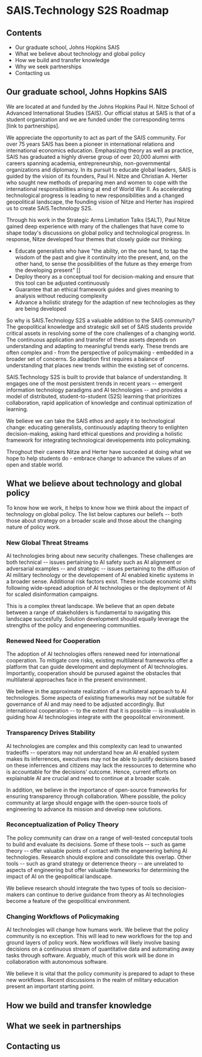 # SAIS.Technology S2S Roadmap

## Contents
* Our graduate school, Johns Hopkins SAIS
* What we believe about technology and global policy
* How we build and transfer knowledge
* Why we seek partnerships
* Contacting us

## Our graduate school, Johns Hopkins SAIS

We are located at and funded by the Johns Hopkins Paul H. Nitze School of Advanced International Studies (SAIS). Our official status at SAIS is that of a student organization and we are funded under the corresponding terms [link to partnerships].

We appreciate the opportunity to act as part of the SAIS community. For over 75 years SAIS has been a pioneer in international relations and international economics education. Emphasizing theory as well as practice, SAIS has graduated a highly diverse group of over 20,000 alumni with careers spanning academia, entrepreneurship, non-governmental organizations and diplomacy. In its pursuit to educate global leaders, SAIS is guided by the vision of its founders, Paul H. Nitze and Christian A. Herter who sought new methods of preparing men and women to cope with the international responsibilities arising at end of World War II. As accelerating technological progress is leading to new responsibilities and a changed geopolitical landscape, the founding vision of Nitze and Herter has inspired us to create SAIS.Technology S2S.

Through his work in the Strategic Arms Limitation Talks (SALT), Paul Nitze gained deep experience with many of the challenges that have come to shape today's discussions on global policy and technological progress. In response, Nitze developed four themes that closely guide our thinking:

* Educate generalists who have "the ability, on the one hand, to tap the wisdom of the past and give it continuity into the present, and, on the other hand, to sense the possibilities of the future as they emerge from the developing present" []
* Deploy theory as a conceptual tool for decision-making and ensure that this tool can be adjusted continuously 
* Guarantee that an ethical framework guides and gives meaning to analysis without reducing complexity
* Advance a holistic strategy for the adaption of new technologies as they are being developed

So why is SAIS.Technology S2S a valuable addition to the SAIS community? The geopolitical knowledge and strategic skill set of SAIS students provide critical assets in resolving some of the core challenges of a changing world. The continuous application and transfer of these assets depends on understanding and adapting to meaningful trends early. These trends are often complex and - from the perspective of policymaking - embedded in a broader set of concerns. So adaption first requires a balance of understanding that places new trends within the existing set of concerns.

SAIS.Technology S2S is built to provide that balance of understanding. It engages one of the most persistent trends in recent years -- emergent information technology paradigms and AI technologies -- and provides a model of distributed, student-to-student (S2S) learning that prioritizes collaboration, rapid application of knowledge and continual optimization of learning. 

We believe we can take the SAIS ethos and apply it to technological change: educating generalists, continuously adapting theory to enlighten decision-making, asking hard ethical questions and providing a holistic framework for integrating technological developements into policymaking. 

Throghout their careers Nitze and Herter have succeded at doing what we hope to help students do - embrace change to advance the values of an open and stable world. 

## What we believe about technology and global policy

To know how we work, it helps to know how we think about the impact of technology on global policy. The list below captures our beliefs -- both those about strategy on a broader scale and those about the changing nature of policy work. 

### New Global Threat Streams
AI technologies bring about new security challenges. These challenges are both technical -- issues pertaining to AI safety such as AI alignment or adversarial examples -- and strategic -- issues pertaining to the diffusion of AI military technology or the developement of AI enabled kinetic systems in a broader sense. Additional risk factors exist. These include economic shifts following wide-spread adoption of AI technologies or the deployment of AI for scaled disinformation campaigns. 

This is a complex threat landscape. We believe that an open debate between a range of stakeholders is fundamental to navigating this landscape succesfully. Solution development should equally leverage the strengths of the policy and engeneering communities.

### Renewed Need for Cooperation
The adoption of AI technologies offers renewed need for international cooperation. To mitigate core risks, existing multilateral frameworks offer a platform that can guide development and deployment of AI technologies. Importantly, cooperation should be purused against the obstacles that multilateral approaches face in the present environment. 

We believe in the approximate realization of a multilateral approach to AI technologies. Some aspects of existing frameworks may not be suitable for governance of AI and may need to be adjusted accordingly. But international cooperation -- to the extent that it is possible -- is invaluable in guiding how AI technologies integrate with the geopolitcal environment. 
### Transparency Drives Stability
AI technologies are complex and this complexity can lead to unwanted tradeoffs -- operators may not understand how an AI enabled system makes its inferrences, executives may not be able to justify decisions based on these inferrences and citizens may lack the ressources to determine who is accountable for the decisions' outcome. 
Hence, current efforts on explainable AI are crucial and need to continue at a broader scale. 

In addition, we believe in the importance of open-source frameworks for ensuring transparency through collaboration. Where possible, the policy community at large should engage with the open-source tools of engineering to advance its mission and develop new solutions. 

### Reconceptualization of Policy Theory
The policy community can draw on a range of well-tested conceputal tools to build and evaluate its decisions. Some of these tools -- such as game theory -- offer valuable points of contact with the engeneering behing AI technologies. Research should explore and consolidate this overlap. Other tools -- such as grand strategy or deterrence theory -- are unrelated to aspects of engineering but offer valuable frameworks for determining the impact of AI on the geopolitical landscape. 

We believe research should integrate the two types of tools so decision-makers can continue to derive guidance from theory as AI technologies become a feature of the geopolitical environment.

### Changing Workflows of Policymaking
AI technologies will change how humans work. We believe that the policy community is no exception. This will lead to new workflows for the top and ground layers of policy work. New workflows will likely involve basing decisions on a continuous stream of quantitative data and automating away tasks through software. Arguably, much of this work will be done in collaboration with autonomous software. 

We believe it is vital that the policy community is prepared to adapt to these new workflows. Recent discussions in the realm of military education present an important starting point. 

## How we build and transfer knowledge

## What we seek in partnerships

## Contacting us



